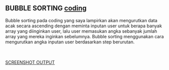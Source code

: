 ## BUBBLE SORTING <a href="Sorting/Bubble Sorting/Bubble Sorting Tugas.c"> coding </a> <br>
<p> Bubble sorting pada coding yang saya lampirkan akan mengurutkan data acak secara ascending dengan meminta inputan user untuk berapa banyak array yang diinginkan user, lalu user memasukan angka sebanyak jumlah array yang mereka inginkan sebelumnya. Bubble sorting menggunakan cara mengurutkan angka inputan user berdasarkan step berurutan. </p> <br><br>
<a href="Sorting/Bubble Sorting/Screenshot (26).png"> SCREENSHOT OUTPUT </a>
